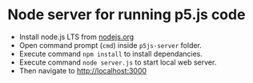 # Node server for running p5.js code

* Install node.js LTS from [nodejs.org](https://nodejs.org/en/)
* Open command prompt (`cmd`) inside `p5js-server` folder.
* Execute command `npm install` to install dependancies.
* Execute command `node server.js` to start local web server.
* Then navigate to [http://localhost:3000](http://localhost:3000/)